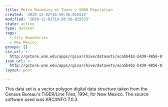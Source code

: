 ```yaml
---
title: Metro Boundary of Towns > 5000 Population
created: '2020-12-02T16:50:56.015522'
modified: '2020-12-02T16:50:56.015533'
state: active
type: dataset
tags:
  - City Boundaries
  - New Mexico
groups: []
csv_url: >-
  http://gstore.unm.edu/apps/rgisarchive/datasets/aca5b4b1-b439-4856-87cd-53b473154f57/cit2shp.derived.csv
json_url: >-
  http://gstore.unm.edu/apps/rgisarchive/datasets/aca5b4b1-b439-4856-87cd-53b473154f57/cit2shp.derived.json
layout: post

---
```

This data set is a vector polygon digital data structure taken from the Census
				Bureau's TIGER/Line Files, 1994, for New Mexico. The source software used was
				ARC/INFO 7.0.3.
